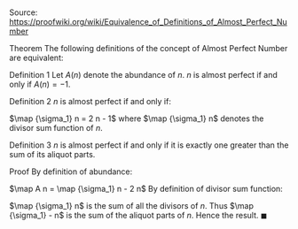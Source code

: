 # 

Source: https://proofwiki.org/wiki/Equivalence_of_Definitions_of_Almost_Perfect_Number



Theorem
The following definitions of the concept of Almost Perfect Number are equivalent:

Definition 1
Let $A \left({n}\right)$ denote the abundance of $n$.
$n$ is almost perfect if and only if $A \left({n}\right) = -1$.

Definition 2
$n$ is almost perfect if and only if:

$\map {\sigma_1} n = 2 n - 1$
where $\map {\sigma_1} n$ denotes the divisor sum function of $n$.

Definition 3
$n$ is almost perfect if and only if it is exactly one greater than the sum of its aliquot parts.


Proof
By definition of abundance:

$\map A n = \map {\sigma_1} n - 2 n$
By definition of divisor sum function:

$\map {\sigma_1} n$ is the sum of all the divisors of $n$.
Thus $\map {\sigma_1}  - n$ is the sum of the aliquot parts of $n$.
Hence the result.
$\blacksquare$





